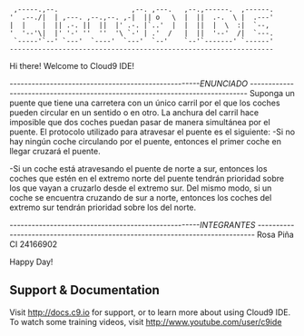      ,-----.,--.                  ,--. ,---.   ,--.,------.  ,------.
    '  .--./|  | ,---. ,--.,--. ,-|  || o   \  |  ||  .-.  \ |  .---'
    |  |    |  || .-. ||  ||  |' .-. |`..'  |  |  ||  |  \  :|  `--, 
    '  '--'\|  |' '-' ''  ''  '\ `-' | .'  /   |  ||  '--'  /|  `---.
     `-----'`--' `---'  `----'  `---'  `--'    `--'`-------' `------'
    ----------------------------------------------------------------- 


Hi there! Welcome to Cloud9 IDE!

*----------------------------------------------------ENUNCIADO -----------------------------------------------------------------------------*
Suponga un puente que tiene una carretera con un único carril por el que los coches pueden circular en un sentido o en otro. 
La anchura del carril hace imposible que dos coches puedan pasar de manera simultánea por el puente.
El protocolo utilizado para atravesar el puente es el siguiente:
-Si no hay ningún coche circulando por el puente, entonces el primer coche en llegar cruzará el puente.

-Si un coche está atravesando el puente de norte a sur, entonces los coches que estén en el extremo norte del puente tendrán prioridad
sobre los que vayan a cruzarlo desde el extremo sur. Del mismo modo, si un coche se encuentra cruzando de sur a norte, 
entonces los coches del extremo sur tendrán prioridad sobre los del norte.

*----------------------------------------------------INTEGRANTES  -----------------------------------------------------------------------------*
Rosa Piña CI 24166902




Happy Day!



## Support & Documentation

Visit http://docs.c9.io for support, or to learn more about using Cloud9 IDE. 
To watch some training videos, visit http://www.youtube.com/user/c9ide
